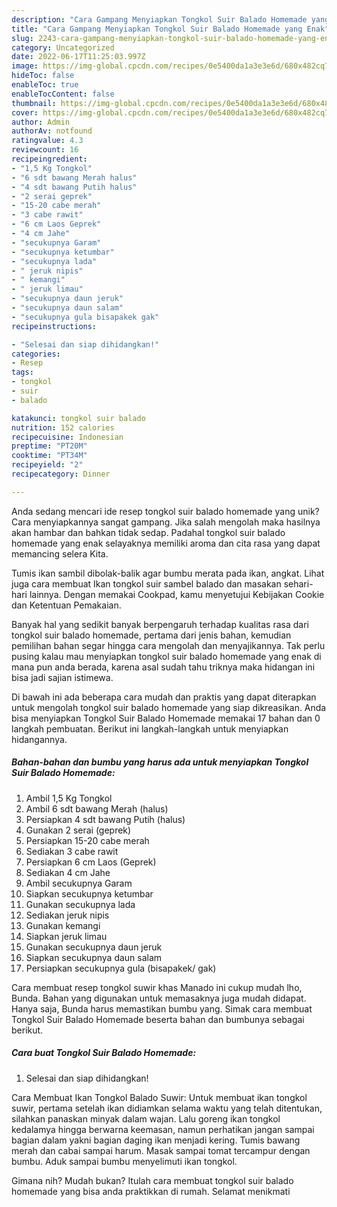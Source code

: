 ```yaml
---
description: "Cara Gampang Menyiapkan Tongkol Suir Balado Homemade yang Enak"
title: "Cara Gampang Menyiapkan Tongkol Suir Balado Homemade yang Enak"
slug: 2243-cara-gampang-menyiapkan-tongkol-suir-balado-homemade-yang-enak
category: Uncategorized
date: 2022-06-17T11:25:03.997Z
image: https://img-global.cpcdn.com/recipes/0e5400da1a3e3e6d/680x482cq70/tongkol-suir-balado-homemade-foto-resep-utama.jpg
hideToc: false
enableToc: true
enableTocContent: false
thumbnail: https://img-global.cpcdn.com/recipes/0e5400da1a3e3e6d/680x482cq70/tongkol-suir-balado-homemade-foto-resep-utama.jpg
cover: https://img-global.cpcdn.com/recipes/0e5400da1a3e3e6d/680x482cq70/tongkol-suir-balado-homemade-foto-resep-utama.jpg
author: Admin
authorAv: notfound
ratingvalue: 4.3
reviewcount: 16
recipeingredient:
- "1,5 Kg Tongkol"
- "6 sdt bawang Merah halus"
- "4 sdt bawang Putih halus"
- "2 serai geprek"
- "15-20 cabe merah"
- "3 cabe rawit"
- "6 cm Laos Geprek"
- "4 cm Jahe"
- "secukupnya Garam"
- "secukupnya ketumbar"
- "secukupnya lada"
- " jeruk nipis"
- " kemangi"
- " jeruk limau"
- "secukupnya daun jeruk"
- "secukupnya daun salam"
- "secukupnya gula bisapakek gak"
recipeinstructions:

- "Selesai dan siap dihidangkan!"
categories:
- Resep
tags:
- tongkol
- suir
- balado

katakunci: tongkol suir balado 
nutrition: 152 calories
recipecuisine: Indonesian
preptime: "PT20M"
cooktime: "PT34M"
recipeyield: "2"
recipecategory: Dinner

---
```





Anda sedang mencari ide resep tongkol suir balado homemade yang unik? Cara menyiapkannya sangat gampang. Jika salah mengolah maka hasilnya akan hambar dan bahkan tidak sedap. Padahal tongkol suir balado homemade yang enak selayaknya memiliki aroma dan cita rasa yang dapat memancing selera Kita.





Tumis ikan sambil dibolak-balik agar bumbu merata pada ikan, angkat. Lihat juga cara membuat Ikan tongkol suir sambel balado dan masakan sehari-hari lainnya. Dengan memakai Cookpad, kamu menyetujui Kebijakan Cookie dan Ketentuan Pemakaian.

Banyak hal yang sedikit banyak berpengaruh terhadap kualitas rasa dari tongkol suir balado homemade, pertama dari jenis bahan, kemudian pemilihan bahan segar hingga cara mengolah dan menyajikannya. Tak perlu pusing kalau mau menyiapkan tongkol suir balado homemade yang enak di mana pun anda berada, karena asal sudah tahu triknya maka hidangan ini bisa jadi sajian istimewa.






Di bawah ini ada beberapa cara mudah dan praktis yang dapat diterapkan untuk mengolah tongkol suir balado homemade yang siap dikreasikan. Anda bisa menyiapkan Tongkol Suir Balado Homemade memakai 17 bahan dan 0 langkah pembuatan. Berikut ini langkah-langkah untuk menyiapkan hidangannya.

<!--inarticleads1-->

##### Bahan-bahan dan bumbu yang harus ada untuk menyiapkan Tongkol Suir Balado Homemade:

1. Ambil 1,5 Kg Tongkol
1. Ambil 6 sdt bawang Merah (halus)
1. Persiapkan 4 sdt bawang Putih (halus)
1. Gunakan 2 serai (geprek)
1. Persiapkan 15-20 cabe merah
1. Sediakan 3 cabe rawit
1. Persiapkan 6 cm Laos (Geprek)
1. Sediakan 4 cm Jahe
1. Ambil secukupnya Garam
1. Siapkan secukupnya ketumbar
1. Gunakan secukupnya lada
1. Sediakan  jeruk nipis
1. Gunakan  kemangi
1. Siapkan  jeruk limau
1. Gunakan secukupnya daun jeruk
1. Siapkan secukupnya daun salam
1. Persiapkan secukupnya gula (bisapakek/ gak)


Cara membuat resep tongkol suwir khas Manado ini cukup mudah lho, Bunda. Bahan yang digunakan untuk memasaknya juga mudah didapat. Hanya saja, Bunda harus memastikan bumbu yang. Simak cara membuat Tongkol Suir Balado Homemade beserta bahan dan bumbunya sebagai berikut. 

<!--inarticleads2-->

##### Cara buat Tongkol Suir Balado Homemade:


1. Selesai dan siap dihidangkan!

Cara Membuat Ikan Tongkol Balado Suwir: Untuk membuat ikan tongkol suwir, pertama setelah ikan didiamkan selama waktu yang telah ditentukan, silahkan panaskan minyak dalam wajan. Lalu goreng ikan tongkol kedalamya hingga berwarna keemasan, namun perhatikan jangan sampai bagian dalam yakni bagian daging ikan menjadi kering. Tumis bawang merah dan cabai sampai harum. Masak sampai tomat tercampur dengan bumbu. Aduk sampai bumbu menyelimuti ikan tongkol. 

Gimana nih? Mudah bukan? Itulah cara membuat tongkol suir balado homemade yang bisa anda praktikkan di rumah. Selamat menikmati

